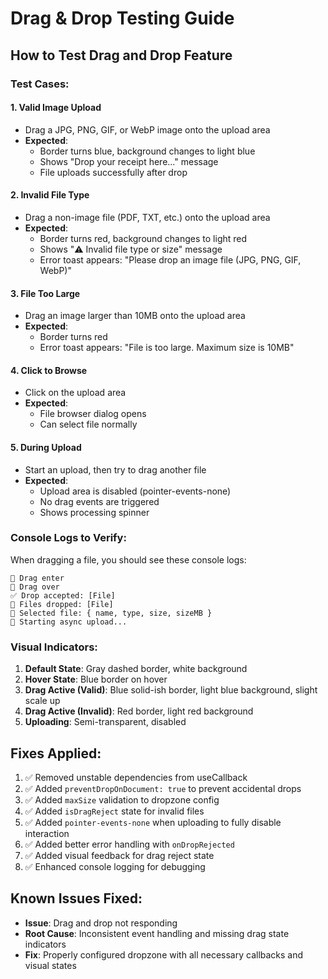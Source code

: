 # Drag & Drop Testing Guide

## How to Test Drag and Drop Feature

### Test Cases:

#### 1. **Valid Image Upload**
- Drag a JPG, PNG, GIF, or WebP image onto the upload area
- **Expected**:
  - Border turns blue, background changes to light blue
  - Shows "Drop your receipt here..." message
  - File uploads successfully after drop

#### 2. **Invalid File Type**
- Drag a non-image file (PDF, TXT, etc.) onto the upload area
- **Expected**:
  - Border turns red, background changes to light red
  - Shows "⚠️ Invalid file type or size" message
  - Error toast appears: "Please drop an image file (JPG, PNG, GIF, WebP)"

#### 3. **File Too Large**
- Drag an image larger than 10MB onto the upload area
- **Expected**:
  - Border turns red
  - Error toast appears: "File is too large. Maximum size is 10MB"

#### 4. **Click to Browse**
- Click on the upload area
- **Expected**:
  - File browser dialog opens
  - Can select file normally

#### 5. **During Upload**
- Start an upload, then try to drag another file
- **Expected**:
  - Upload area is disabled (pointer-events-none)
  - No drag events are triggered
  - Shows processing spinner

### Console Logs to Verify:

When dragging a file, you should see these console logs:
```
🎯 Drag enter
🎯 Drag over
✅ Drop accepted: [File]
📁 Files dropped: [File]
📄 Selected file: { name, type, size, sizeMB }
🚀 Starting async upload...
```

### Visual Indicators:

1. **Default State**: Gray dashed border, white background
2. **Hover State**: Blue border on hover
3. **Drag Active (Valid)**: Blue solid-ish border, light blue background, slight scale up
4. **Drag Active (Invalid)**: Red border, light red background
5. **Uploading**: Semi-transparent, disabled

## Fixes Applied:

1. ✅ Removed unstable dependencies from useCallback
2. ✅ Added `preventDropOnDocument: true` to prevent accidental drops
3. ✅ Added `maxSize` validation to dropzone config
4. ✅ Added `isDragReject` state for invalid files
5. ✅ Added `pointer-events-none` when uploading to fully disable interaction
6. ✅ Added better error handling with `onDropRejected`
7. ✅ Added visual feedback for drag reject state
8. ✅ Enhanced console logging for debugging

## Known Issues Fixed:

- **Issue**: Drag and drop not responding
- **Root Cause**: Inconsistent event handling and missing drag state indicators
- **Fix**: Properly configured dropzone with all necessary callbacks and visual states
